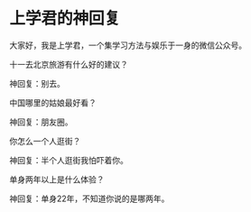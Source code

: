 # 上学君的神回复

大家好，我是上学君，一个集学习方法与娱乐于一身的微信公众号。 

十一去北京旅游有什么好的建议？ 

神回复：别去。 

中国哪里的姑娘最好看？ 

神回复：朋友圈。 

你怎么一个人逛街？ 

神回复：半个人逛街我怕吓着你。 

单身两年以上是什么体验？ 

神回复：单身22年，不知道你说的是哪两年。